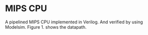 # MIPS CPU
A pipelined MIPS CPU implemented in Verilog. And verified by using Modelsim. Figure 1. shows the datapath.